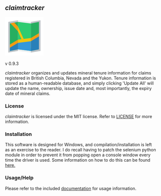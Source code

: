 ## *claimtracker* ##

![claimtracker](icon.png)

v 0.9.3

*claimtracker* organizes and updates mineral tenure information for claims
registered in British Columbia, Nevada and the Yukon.  Tenure information is
stored as a human-readable database, and simply clicking 'Update All' will
update the name, ownership, issue date and, most importantly, the expiry date
of mineral claims.

### License ###
*claimtracker* is licensed under the MIT license. Refer to [LICENSE](LICENSE)
for more information.

### Installation ###

This software is designed for Windows, and compilation/installation is left 
as an exercise to the reader. I do recall having to patch the selenium python
module in order to prevent it from popping open a console window every time
the driver is used. Some information on how to do this can be found
[here.](https://stackoverflow.com/questions/33983860)

### Usage/Help ###

Please refer to the included [documentation](doc) for usage information.
